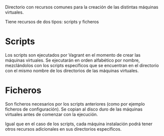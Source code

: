 Directorio con recursos comunes para la creación de las distintas
máquinas virtuales.

Tiene recursos de dos tipos: scripts y ficheros

# Scripts

Los scripts son ejecutados por Vagrant en el momento de
crear las máquinas virtuales. Se ejecutarán en orden alfabético
por nombre, mezclándolos con los scripts específicos que se encuentran
en el directorio con el mismo nombre de los directorios
de las máquinas virtuales.

# Ficheros

Son ficheros necesarios por los scripts anteriores (como
por ejemplo ficheros de configuración). Se copian al disco
duro de las máquinas virtuales antes de comenzar con la
ejecución.

Igual que en el caso de los scripts, cada máquina instalación
podrá tener otros recursos adicionales en sus
directorios específicos.
